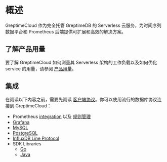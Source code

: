 # 概述

GreptimeCloud 作为完全托管 GreptimeDB 的 Serverless 云服务，为时间序列数据平台和 Prometheus 后端提供可扩展和高效的解决方案。

## 了解产品用量

要了解 GreptimeCloud 如何测量其 Serverless 架构的工作负载以及如何优化 service 的用量，请参阅 [产品用量](usage.md)。

## 集成

在阅读以下内容之前，需要先阅读 [客户端协议](/zh/user-guide/clients/overview.md)。你可以使用流行的数据库协议连接到 GreptimeCloud：

- Prometheus [integration](./integrations/prometheus/quick-setup.md) 以及 [规则管理](./integrations/prometheus/rule-management.md)
- [Grafana](./integrations/grafana.md)
- [MySQL](./integrations/mysql.md)
- [PostgreSQL](./integrations/postgresql.md)
- [InfluxDB Line Protocol](./integrations/influxdb.md)
- SDK Libraries
  - [Go](./integrations/sdk-libraries/go.md)
  - [Java](./integrations/sdk-libraries/java.md)
  